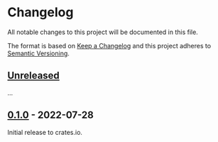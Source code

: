 # Changelog

All notable changes to this project will be documented in this file.

The format is based on [Keep a Changelog](http://keepachangelog.com/en/1.0.0/)
and this project adheres to [Semantic Versioning](http://semver.org/spec/v2.0.0.html).

## [Unreleased]

...

## [0.1.0] - 2022-07-28

Initial release to crates.io.

[Unreleased]: https://github.com/eldruin/embedded-i2s-rs/compare/v0.1.0...HEAD
[0.1.0]: https://github.com/eldruin/embedded-i2s-rs/releases/tag/v0.1.0
